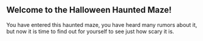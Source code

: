 ## Welcome to the Halloween Haunted Maze!
You have entered this haunted maze, you have heard many rumors about it, but now it is time to
find out for yourself to see just how scary it is.